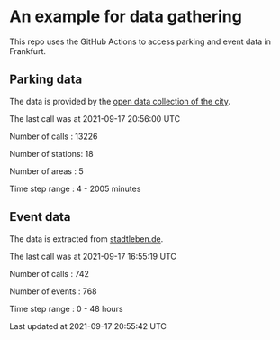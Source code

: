 # An example for data gathering

This repo uses the GitHub Actions to access parking and event data in Frankfurt.

## Parking data
The data is provided by the [open data collection of the city](https://www.offenedaten.frankfurt.de/).

The last call was at 2021-09-17 20:56:00 UTC

Number of calls   : 13226

Number of stations:    18

Number of areas   :     5

Time step range   :     4 -  2005 minutes


## Event data
The data is extracted from [stadtleben.de](https://stadtleben.de/frankfurt/).

The last call was at 2021-09-17 16:55:19 UTC

Number of calls   : 742

Number of events  : 768

Time step range   :   0 -  48 hours


Last updated at 2021-09-17 20:55:42 UTC
